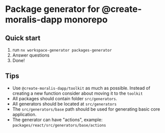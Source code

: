 # Package generator for @create-moralis-dapp monorepo

## Quick start

1. run `nx workspace-generator packages-generator`
2. Answer questions
3. Done!

## Tips

- Use `@create-moralis-dapp/toolkit` as much as possible. Instead of creating a new function consider about moving it to the `toolkit`
- All packages should contain folder `src/generators`.
- All generators should be located at `src/generators`
- The `src/generators/base` path should be used for generating basic core application.
- The generator can have "actions", example: `packages/react/src/generators/base/actions`
